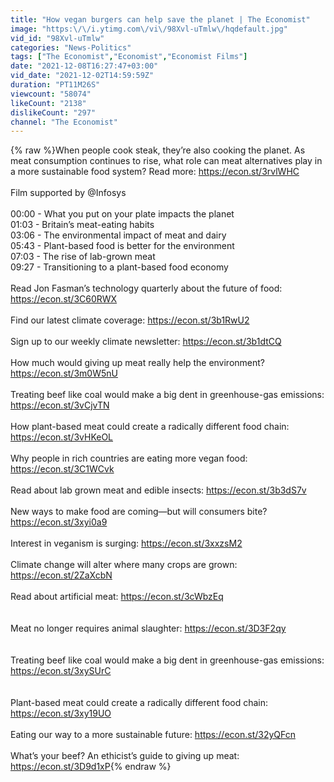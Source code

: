```yaml
---
title: "How vegan burgers can help save the planet | The Economist"
image: "https:\/\/i.ytimg.com\/vi\/98Xvl-uTmlw\/hqdefault.jpg"
vid_id: "98Xvl-uTmlw"
categories: "News-Politics"
tags: ["The Economist","Economist","Economist Films"]
date: "2021-12-08T16:27:47+03:00"
vid_date: "2021-12-02T14:59:59Z"
duration: "PT11M26S"
viewcount: "58074"
likeCount: "2138"
dislikeCount: "297"
channel: "The Economist"
---
```

{% raw %}When people cook steak, they’re also cooking the planet. As meat consumption continues to rise, what role can meat alternatives play in a more sustainable food system? Read more: <a rel="nofollow" target="blank" href="https://econ.st/3rvlWHC">https://econ.st/3rvlWHC</a><br /><br />Film supported by @Infosys<br /><br />00:00 - What you put on your plate impacts the planet <br />01:03 - Britain’s meat-eating habits<br />03:06 - The environmental impact of meat and dairy<br />05:43 - Plant-based food is better for the environment <br />07:03 - The rise of lab-grown meat <br />09:27 - Transitioning to a plant-based food economy<br /> <br />Read Jon Fasman’s technology quarterly about the future of food: <a rel="nofollow" target="blank" href="https://econ.st/3C60RWX">https://econ.st/3C60RWX</a> <br /><br />Find our latest climate coverage: <a rel="nofollow" target="blank" href="https://econ.st/3b1RwU2">https://econ.st/3b1RwU2</a> <br /><br />Sign up to our weekly climate newsletter: <a rel="nofollow" target="blank" href="https://econ.st/3b1dtCQ">https://econ.st/3b1dtCQ</a> <br /><br />How much would giving up meat really help the environment? <a rel="nofollow" target="blank" href="https://econ.st/3m0W5nU">https://econ.st/3m0W5nU</a> <br /><br />Treating beef like coal would make a big dent in greenhouse-gas emissions: <a rel="nofollow" target="blank" href="https://econ.st/3vCjvTN">https://econ.st/3vCjvTN</a> <br /><br />How plant-based meat could create a radically different food chain: <a rel="nofollow" target="blank" href="https://econ.st/3vHKeOL">https://econ.st/3vHKeOL</a> <br /><br />Why people in rich countries are eating more vegan food: <a rel="nofollow" target="blank" href="https://econ.st/3C1WCvk">https://econ.st/3C1WCvk</a> <br /><br />Read about lab grown meat and edible insects: <a rel="nofollow" target="blank" href="https://econ.st/3b3dS7v">https://econ.st/3b3dS7v</a> <br /><br />New ways to make food are coming—but will consumers bite? <a rel="nofollow" target="blank" href="https://econ.st/3xyi0a9">https://econ.st/3xyi0a9</a><br /><br />Interest in veganism is surging: <a rel="nofollow" target="blank" href="https://econ.st/3xxzsM2">https://econ.st/3xxzsM2</a><br /><br />Climate change will alter where many crops are grown: <a rel="nofollow" target="blank" href="https://econ.st/2ZaXcbN">https://econ.st/2ZaXcbN</a> <br /><br />Read about artificial meat:  <a rel="nofollow" target="blank" href="https://econ.st/3cWbzEq">https://econ.st/3cWbzEq</a><br />    <br /><br />Meat no longer requires animal slaughter: <a rel="nofollow" target="blank" href="https://econ.st/3D3F2qy">https://econ.st/3D3F2qy</a><br />      <br /><br />Treating beef like coal would make a big dent in greenhouse-gas emissions: <a rel="nofollow" target="blank" href="https://econ.st/3xySUrC">https://econ.st/3xySUrC</a><br />   <br /><br />Plant-based meat could create a radically different food chain: <a rel="nofollow" target="blank" href="https://econ.st/3xy19UO">https://econ.st/3xy19UO</a><br /><br />Eating our way to a more sustainable future: <a rel="nofollow" target="blank" href="https://econ.st/32yQFcn">https://econ.st/32yQFcn</a><br /><br />What’s your beef? An ethicist’s guide to giving up meat: <a rel="nofollow" target="blank" href="https://econ.st/3D9d1xP">https://econ.st/3D9d1xP</a>{% endraw %}
